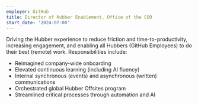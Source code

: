 ```yaml
---
employer: GitHub
title: Director of Hubber Enablement, Office of the COO
start_date: '2024-07-08'
---
```


Driving the Hubber experience to reduce friction and time-to-productivity, increasing engagement, and enabling all Hubbers (GitHub Employees) to do their best (remote) work. Responsibilities include:

- Reimagined company-wide onboarding
- Elevated continuous learning (including AI fluency)
- Internal synchronous (events) and asynchronous (written) communications
- Orchestrated global Hubber Offsites program
- Streamlined critical processes through automation and AI
